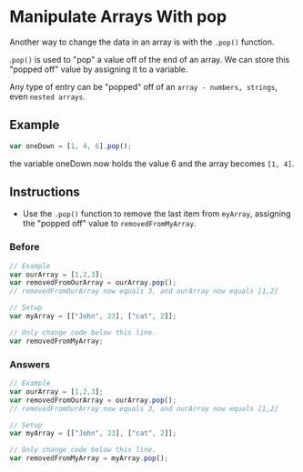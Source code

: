 # Manipulate Arrays With pop

Another way to change the data in an array is with the `.pop()` function.

.`pop()` is used to "pop" a value off of the end of an array. We can
store this "popped off" value by assigning it to a variable.

Any type of entry can be "popped" off of an
`array - numbers, strings`, even `nested arrays`.

## Example

```javascript
var oneDown = [1, 4, 6].pop();
```

the variable oneDown now holds the value 6 and the array becomes `[1, 4]`.

## Instructions
 - Use the `.pop()` function to remove the last item from `myArray`,
 assigning the "popped off" value to `removedFromMyArray`.

### Before

```javascript
// Example
var ourArray = [1,2,3];
var removedFromOurArray = ourArray.pop();
// removedFromOurArray now equals 3, and ourArray now equals [1,2]

// Setup
var myArray = [["John", 23], ["cat", 2]];

// Only change code below this line.
var removedFromMyArray;
```

### Answers

```javascript
// Example
var ourArray = [1,2,3];
var removedFromOurArray = ourArray.pop();
// removedFromOurArray now equals 3, and ourArray now equals [1,2]

// Setup
var myArray = [["John", 23], ["cat", 2]];

// Only change code below this line.
var removedFromMyArray = myArray.pop();
```